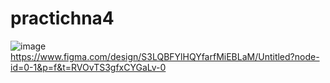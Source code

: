 # practichna4
![image](https://github.com/user-attachments/assets/18885bd4-2812-42ee-a492-4ba1e167e2e8)
https://www.figma.com/design/S3LQBFYlHQYfarfMiEBLaM/Untitled?node-id=0-1&p=f&t=RVOvTS3gfxCYGaLv-0

